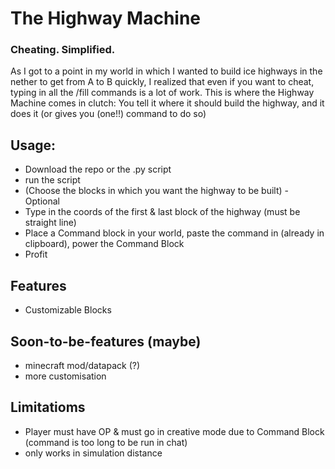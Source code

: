 # The Highway Machine
### Cheating. Simplified.
As I got to a point in my world in which I wanted to build ice highways in the nether to get from A to B quickly, I realized that even if you want to cheat, typing in all the /fill commands is a lot of work.
This is where the Highway Machine comes in clutch: You tell it where it should build the highway, and it does it (or gives you (one!!) command to do so)
## Usage:
- Download the repo or the .py script
- run the script
- (Choose the blocks in which you want the highway to be built) - Optional
- Type in the coords of the first & last block of the highway (must be straight line)
- Place a Command block in your world, paste the command in (already in clipboard), power the Command Block
- Profit
## Features
- Customizable Blocks
## Soon-to-be-features (maybe)
- minecraft mod/datapack (?)
- more customisation
## Limitatioms
- Player must have OP & must go in creative mode due to Command Block (command is too long to be run in chat)
- only works in simulation distance
